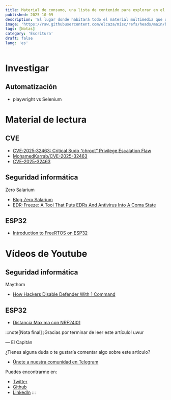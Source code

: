 ```yaml
---
title: Material de consumo, una lista de contenido para explorar en el futuro
published: 2025-10-09
description: 'El lugar donde habitará todo el material multimedia que quiero consultar'
image: 'https://raw.githubusercontent.com/elcaza/misc/refs/heads/main/blog/escritura/material_de_lectura/material_de_lectura.jpeg'
tags: [Notas]
category: 'Escritura'
draft: false 
lang: 'es'
---
```


# Investigar

## Automatización
+ playwright vs Selenium

# Material de lectura

## CVE
+ <a href="https://www.upwind.io/feed/cve%E2%80%912025%E2%80%9132463-critical-sudo-chroot-privilege-escalation-flaw" target="_blank">CVE‑2025‑32463: Critical Sudo “chroot” Privilege Escalation Flaw</a>
+ <a href="https://github.com/MohamedKarrab/CVE-2025-32463" target="_blank">MohamedKarrab/CVE-2025-32463</a>
+ <a href="https://github.com/MohamedKarrab/CVE-2025-32463/blob/main/get_root.py" target="_blank">CVE-2025-32463</a>

## Seguridad informática

Zero Salarium
+ <a href="https://www.zerosalarium.com/" target="_blank">Blog Zero Salarium</a>
+ <a href="https://www.zerosalarium.com/2025/09/EDR-Freeze-Puts-EDRs-Antivirus-Into-Coma.html" target="_blank">EDR-Freeze: A Tool That Puts EDRs And Antivirus Into A Coma State</a>

## ESP32
+ <a href="https://thinkrobotics.com/blogs/learn/introduction-to-freertos-on-esp32" target="_blank">Introduction to FreeRTOS on ESP32</a>

# Vídeos de Youtube

## Seguridad informática

Maythom 
+ <a href="https://www.youtube.com/watch?v=3dSzZmy0S_U" target="_blank">How Hackers Disable Defender With 1 Command</a>

## ESP32
+ <a href="https://www.youtube.com/watch?v=BmkBTmLXF9s" target="_blank">Distancia Máxima con NRF24l01</a>

:::note[Nota final]
¡Gracias por terminar de leer este artículo! uwur

— El Capitán

¿Tienes alguna duda o te gustaría comentar algo sobre este artículo?
+ <a href="https://t.me/elcazablog" target="_blank">Únete a nuestra comunidad en Telegram</a>

Puedes encontrarme en:
+ <a href="https://twitter.com/elcaza_" target="_blank">Twitter</a>
+ <a href="https://github.com/elcaza" target="_blank">Github</a>
+ <a href="https://www.linkedin.com/in/elcaza/" target="_blank">LinkedIn</a>
:::
